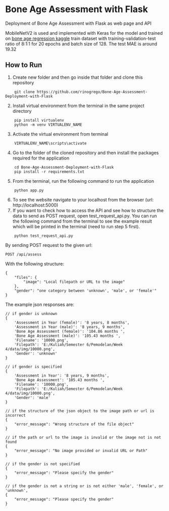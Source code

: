 # Bone Age Assessment with Flask
Deployment of Bone Age Assessment with Flask as web page and API

MobileNetV2 is used and implemented with Keras for the model and trained on [bone age regression kaggle](https://www.kaggle.com/c/bone-age-regression/data) train dataset with training-validation-test ratio of 8:1:1 for 20 epochs and batch size of 128. The test MAE is around 19.32

## How to Run
1. Create new folder and then go inside that folder and clone this repository
```
    git clone https://github.com/rinogrego/Bone-Age-Assessment-Deployment-with-Flask
```
2. Install virtual environment from the terminal in the same project directory
```
    pip install virtualenv
    python -m venv VIRTUALENV_NAME
```
3. Activate the virtual environment from terminal
```
    VIRTUALENV_NAME\scripts\activate
```
4. Go to the folder of the cloned repository and then install the packages required for the application
```
    cd Bone-Age-Assessment-Deployment-with-Flask
    pip install -r requirements.txt
```
5. From the terminal, run the following command to run the application
```
    python app.py
```
6. To see the website navigate to your localhost from the browser (url: http://localhost:5000)
7. If you want to check how to access the API and see how to structure the data to send as POST request, open test_request_api.py. You can run the following command from the terminal to see the example result which will be printed in the terminal (need to run step 5 first).
```
    python test_request_api.py
```
By sending POST request to the given url:
```
POST /api/assess
```
With the following structure:
```
{
    "files": {
        "image": "Local filepath or URL to the image"
    },
    "gender": "one category between 'unknown', 'male', or 'female'"
}
```
The example json responses are:
```
// if gender is unknown
{
    'Assessment in Year (female)': '8 years, 8 months', 
    'Assessment in Year (male)': '8 years, 9 months', 
    'Bone Age Assessment (female)': '104.86 months ', 
    'Bone Age Assessment (male)': '105.43 months ', 
    'Filename': '10000.png', 
    'Filepath': 'E:/Kuliah/Semester 6/Pemodelan/Week 4/data/img/10000.png', 
    'Gender': 'unknown'
}

// if gender is specified
{
    'Assessment in Year': '8 years, 9 months',
    'Bone Age Assessment': '105.43 months ',
    'Filename': '10000.png',
    'Filepath': 'E:/Kuliah/Semester 6/Pemodelan/Week 4/data/img/10000.png',
    'Gender': 'male'
}

// if the structure of the json object to the image path or url is incorrect
{
    "error_message": "Wrong structure of the file object"
}

// if the path or url to the image is invalid or the image not is not found
{
    "error_message": "No image provided or invalid URL or Path"
}

// if the gender is not specified
{
    "error_message": "Please specify the gender"
}

// if the gender is not a string or is not either 'male', 'female', or 'unknown',
{
    "error_message": "Please specify the gender"
}
```

